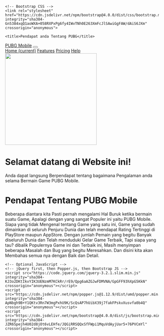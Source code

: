 <html lang="en">
  <head>
    <!-- Required meta tags -->
    <meta charset="utf-8">
    <meta name="viewport" content="width=device-width, initial-scale=1, shrink-to-fit=no">

    <!-- Bootstrap CSS -->
    <link rel="stylesheet" href="https://cdn.jsdelivr.net/npm/bootstrap@4.0.0/dist/css/bootstrap.min.css" integrity="sha384-Gn5384xqQ1aoWXA+058RXPxPg6fy4IWvTNh0E263XmFcJlSAwiGgFAW/dAiS6JXm" crossorigin="anonymous">

    <title>Pendapat anda Tentang PUBG</title>
  
<nav class="navbar fixed-top navbar-expand-lg navbar-dark bg-dark">
  <div class="container">
  <a class="navbar-brand" href="#">PUBG Mobile</a>
  <button class="navbar-toggler" type="button" data-toggle="collapse" data-target="#navbarNavAltMarkup" aria-controls="navbarNavAltMarkup" aria-expanded="false" aria-label="Toggle navigation">
    <span class="navbar-toggler-icon"></span>
  </button>
  <div class="collapse navbar-collapse" id="navbarNavAltMarkup">
    <div class="navbar-nav">
      <a class="nav-item nav-link active" href="#">Home <span class="sr-only">(current)</span></a>
      <a class="nav-item nav-link" href="#">Features</a>
      <a class="nav-item nav-link" href="#">Pricing</a>
      <a class="nav-item nav-link disabled" href="#">Help</a>
    </div>
  </div>
  </div>
</nav>

<div class="jumbotron jumbotron-fluid">
  <div class="container text-center">
    <img src="https://img.gurugamer.com/2020/05/06/ki-tu-dac-biet-pubg-mobile-2020-cach-viet-ra-sao-1e23.jpg" width="300px">
    <h1 class="display-4">Selamat datang di Website ini!</h1>
    <p class="lead">Anda dapat langsung Berpendapat tentang bagaimana Pengalaman anda selama Bermain Game PUBG Mobile.</p>
  </div>
</div>

<div class="container text-center">
  <div class="row">
    <div class="col">
      <h1>Pendapat Tentang PUBG Mobile</h1>
    </div>
  </div>

  <div class="row">
    <div class="col">
      <p>Beberapa diantara kita Pasti pernah mengalami Hal Buruk ketika bermain suatu Game, Apalagi dengan yang sangat Populer ini yaitu PUBG Mobile.
      Siapa yang tidak Mengenal tentang Game yang satu ini, Game yang sudah dimainkan di seluruh Penjuru Dunia dan telah mendapat Rating Tertinggi di PlayStore maupun AppStore.
    Dengan jumlah Pemain yang begitu Banyak diseluruh Dunia dan Telah menduduki Gelar Game Terbaik, Tapi siapa yang tau? dibalik Populernya Game ini dan Terbaik ini, Masih menyimpan beberapa Masalah dan Bug yang begitu Meresahkan. Dan disini kita akan Membahas semua nya dengan Baik dan Detail.</p>
    </div>
  </div>
</div>
  </head>
  <body>

    <!-- Optional JavaScript -->
    <!-- jQuery first, then Popper.js, then Bootstrap JS -->
    <script src="https://code.jquery.com/jquery-3.2.1.slim.min.js" integrity="sha384-KJ3o2DKtIkvYIK3UENzmM7KCkRr/rE9/Qpg6aAZGJwFDMVNA/GpGFF93hXpG5KkN" crossorigin="anonymous"></script>
    <script src="https://cdn.jsdelivr.net/npm/popper.js@1.12.9/dist/umd/popper.min.js" integrity="sha384-ApNbgh9B+Y1QKtv3Rn7W3mgPxhU9K/ScQsAP7hUibX39j7fakFPskvXusvfa0b4Q" crossorigin="anonymous"></script>
    <script src="https://cdn.jsdelivr.net/npm/bootstrap@4.0.0/dist/js/bootstrap.min.js" integrity="sha384-JZR6Spejh4U02d8jOt6vLEHfe/JQGiRRSQQxSfFWpi1MquVdAyjUar5+76PVCmYl" crossorigin="anonymous"></script>
  </body>
</html>
